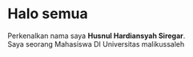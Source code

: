 # Halo semua
Perkenalkan nama saya **Husnul Hardiansyah Siregar**.\
Saya seorang Mahasiswa DI Universitas malikussaleh
